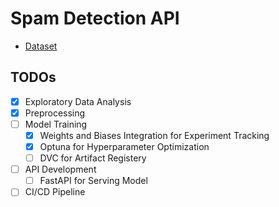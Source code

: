 # Spam Detection API

- [Dataset](https://www.kaggle.com/datasets/venky73/spam-mails-dataset)

## TODOs
- [x] Exploratory Data Analysis
- [x] Preprocessing
- [ ] Model Training
    - [x] Weights and Biases Integration for Experiment Tracking
    - [x] Optuna for Hyperparameter Optimization
    - [ ] DVC for Artifact Registery
- [ ] API Development
    - [ ] FastAPI for Serving Model
- [ ] CI/CD Pipeline
